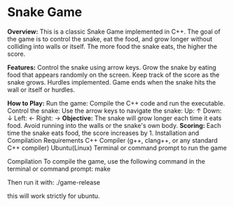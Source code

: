 # **Snake Game**

**Overview:**
This is a classic Snake Game implemented in C++. The goal of the game is to control the snake, eat the food, and grow longer without colliding into walls or itself. The more food the snake eats, the higher the score.

**Features:**
Control the snake using arrow keys.
Grow the snake by eating food that appears randomly on the screen.
Keep track of the score as the snake grows.
Hurdles implemented.
Game ends when the snake hits the wall or itself or hurdles.

**How to Play:**
Run the game: Compile the C++ code and run the executable.
Control the snake: Use the arrow keys to navigate the snake:
Up: ↑
Down: ↓
Left: ←
Right: →
**Objective:** The snake will grow longer each time it eats food. Avoid running into the walls or the snake's own body.
**Scoring:** Each time the snake eats food, the score increases by 1.
Installation and Compilation
Requirements
C++ Compiler (g++, clang++, or any standard C++ compiler)
Ubuntu(Linux)
Terminal or command prompt to run the game

Compilation
To compile the game, use the following command in the terminal or command prompt:
make

Then run it with:
./game-release

this will work strictly for ubuntu.
